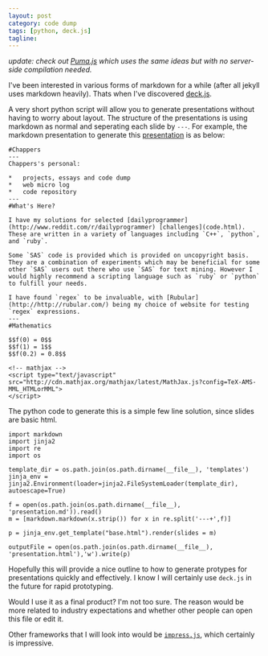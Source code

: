 ```yaml
---
layout: post
category: code dump
tags: [python, deck.js]
tagline:
---
```


_update: check out [Puma.js](http://chappers.github.io/puma/) which uses the same ideas but with no server-side compilation needed._

I've been interested in various forms of markdown for a while (after all jekyll uses markdown heavily). Thats when I've discovered [deck.js](http://imakewebthings.com/deck.js/).

A very short python script will allow you to generate presentations without having to worry about layout. The structure of the presentations is using markdown as normal and seperating each slide by `---`. For example, the markdown presentation to generate this [presentation](https://googledrive.com/host/0ByHWFFfBDxCFZ1ctMk9MRjBXc0U/deckjs/presentation.html) is as below:

    #Chappers
    ---
    Chappers's personal:

    *	projects, essays and code dump
    *	web micro log
    *	code repository
    ---
    #What's Here?

    I have my solutions for selected [dailyprogrammer](http://www.reddit.com/r/dailyprogrammer) [challenges](code.html).
    These are written in a variety of languages including `C++`, `python`, and `ruby`.

    Some `SAS` code is provided which is provided on uncopyright basis. They are a combination of experiments which may be beneficial for some other `SAS` users out there who use `SAS` for text mining. However I would highly recommend a scripting language such as `ruby` or `python` to fulfill your needs.

    I have found `regex` to be invaluable, with [Rubular](http://http://rubular.com/) being my choice of website for testing `regex` expressions.
    ---
    #Mathematics

    $$f(0) = 0$$
    $$f(1) = 1$$
    $$f(0.2) = 0.8$$

    <!-- mathjax -->
    <script type="text/javascript"
    src="http://cdn.mathjax.org/mathjax/latest/MathJax.js?config=TeX-AMS-MML_HTMLorMML">
    </script>

The python code to generate this is a simple few line solution, since slides are basic html.

    import markdown
    import jinja2
    import re
    import os

    template_dir = os.path.join(os.path.dirname(__file__), 'templates')
    jinja_env = jinja2.Environment(loader=jinja2.FileSystemLoader(template_dir), autoescape=True)

    f = open(os.path.join(os.path.dirname(__file__), 'presentation.md')).read()
    m = [markdown.markdown(x.strip()) for x in re.split('---+',f)]

    p = jinja_env.get_template("base.html").render(slides = m)

    outputFile = open(os.path.join(os.path.dirname(__file__), 'presentation.html'),'w').write(p)

Hopefully this will provide a nice outline to how to generate protypes for presentations quickly and effectively. I know I will certainly use `deck.js` in the future for rapid prototyping.

Would I use it as a final product? I'm not too sure. The reason would be more related to industry expectations and whether other people can open this file or edit it.

Other frameworks that I will look into would be [`impress.js`](http://bartaz.github.com/impress.js/), which certainly is impressive.
